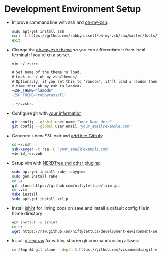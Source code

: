 
# Development Environment Setup

* Improve command line with zsh and [oh-my-zsh][oh-my-zsh]:

    ```bash
    sudo apt-get install zsh
    curl -L https://github.com/robbyrussell/oh-my-zsh/raw/master/tools/install.sh | sh
    exit
    ```

* Change the [oh-my-zsh theme][zsh-themes] so you can differentiate it from local terminal if you're on a server.

    ```bash
    vim ~/.zshrc
    ```

    ```diff
    # Set name of the theme to load.
    # Look in ~/.oh-my-zsh/themes/
    # Optionally, if you set this to "random", it'll load a random theme each
    # time that oh-my-zsh is loaded.
    +ZSH_THEME="lambda"
    -ZSH_THEME="robbyrussell"
    ```

    ```bash
    . ~/.zshrc
    ```

* Configure git with [your information][git-configure]:

    ```bash
    git config --global user.name "Your Name Here"
    git config --global user.email "your_email@example.com"
    ```

* Generate a new SSL pair and [add it to Github][generate-ssl-pair]:

    ```bash
    cd ~/.ssh
    ssh-keygen -t rsa -C "your_email@example.com"
    vim id_rsa.pub
    ```

* Setup vim with [NERDTree and other plugins][vim-setup]:

    ```bash
    sudo apt-get install ruby rubygems
    sudo gem install rake
    cd ~/
    git clone https://github.com/niftylettuce/.vim.git
    cd .vim
    make install
    sudo apt-get install xclip
    ```

* Install [jshint][jshint] for linting code on save and install a default config file in home directory:

    ```bash
    npm install -g jshint
    cd ~/
    wget https://raw.github.com/niftylettuce/development-environment-setup/master/.jshintrc
    ```

* Install [git-extras][git-extras] for writing shorter git commands using aliases:

    ```bash
    cd /tmp && git clone --depth 1 https://github.com/visionmedia/git-extras.git && cd git-extras && sudo make install
    ```


[oh-my-zsh]: https://github.com/robbyrussell/oh-my-zsh
[zsh-themes]: https://github.com/robbyrussell/oh-my-zsh/wiki/themes
[git-configure]: https://help.github.com/articles/set-up-git
[generate-ssl-pair]: https://help.github.com/articles/generating-ssh-keys
[vim-setup]: https://github.com/niftylettuce/.vim
[jshint]: https://github.com/jshint/jshint
[git-extras]: https://github.com/visionmedia/git-extras
